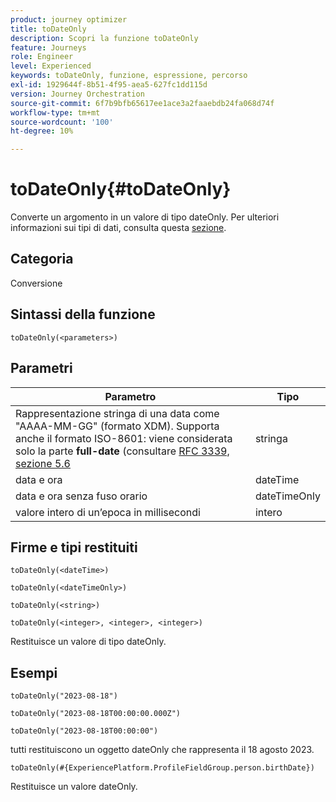 ```yaml
---
product: journey optimizer
title: toDateOnly
description: Scopri la funzione toDateOnly
feature: Journeys
role: Engineer
level: Experienced
keywords: toDateOnly, funzione, espressione, percorso
exl-id: 1929644f-8b51-4f95-aea5-627fc1dd115d
version: Journey Orchestration
source-git-commit: 6f7b9bfb65617ee1ace3a2faaebdb24fa068d74f
workflow-type: tm+mt
source-wordcount: '100'
ht-degree: 10%

---
```


# toDateOnly{#toDateOnly}

Converte un argomento in un valore di tipo dateOnly. Per ulteriori informazioni sui tipi di dati, consulta questa [sezione](../expression/data-types.md).

## Categoria

Conversione

## Sintassi della funzione

`toDateOnly(<parameters>)`

## Parametri

| Parametro | Tipo |
|-----------|------------------|
| Rappresentazione stringa di una data come &quot;AAAA-MM-GG&quot; (formato XDM). Supporta anche il formato ISO-8601: viene considerata solo la parte **full-date** (consultare [RFC 3339, sezione 5.6](https://www.rfc-editor.org/rfc/rfc3339#section-5.6) | stringa |
| data e ora | dateTime |
| data e ora senza fuso orario | dateTimeOnly |
| valore intero di un’epoca in millisecondi | intero |

## Firme e tipi restituiti

`toDateOnly(<dateTime>)`

`toDateOnly(<dateTimeOnly>)`

`toDateOnly(<string>)`

`toDateOnly(<integer>, <integer>, <integer>)`

Restituisce un valore di tipo dateOnly.

## Esempi

`toDateOnly("2023-08-18")`

`toDateOnly("2023-08-18T00:00:00.000Z")`

`toDateOnly("2023-08-18T00:00:00")`

tutti restituiscono un oggetto dateOnly che rappresenta il 18 agosto 2023.

`toDateOnly(#{ExperiencePlatform.ProfileFieldGroup.person.birthDate})`

Restituisce un valore dateOnly.
